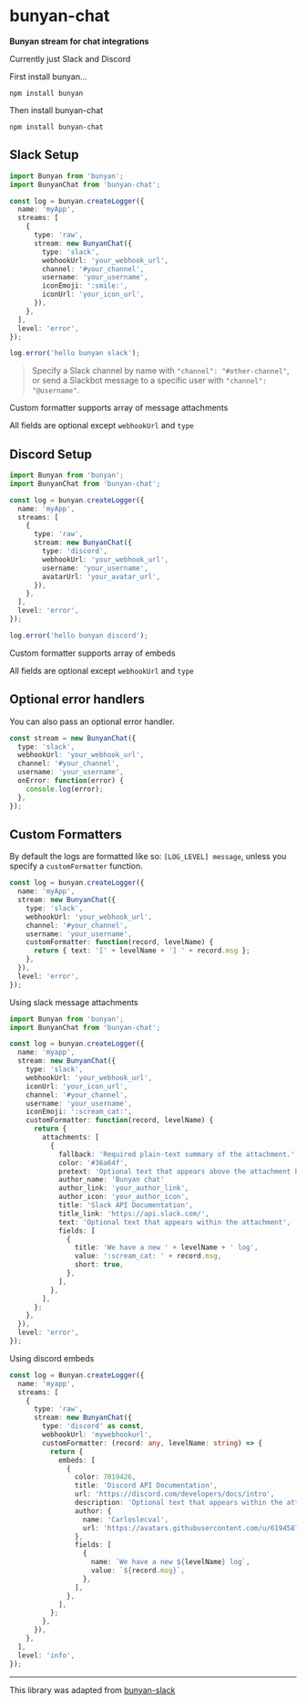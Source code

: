 # bunyan-chat

**Bunyan stream for chat integrations**

Currently just Slack and Discord

First install bunyan...

```
npm install bunyan
```

Then install bunyan-chat

```
npm install bunyan-chat
```

## Slack Setup

```typescript
import Bunyan from 'bunyan';
import BunyanChat from 'bunyan-chat';

const log = bunyan.createLogger({
  name: 'myApp',
  streams: [
    {
      type: 'raw',
      stream: new BunyanChat({
        type: 'slack',
        webhookUrl: 'your_webhook_url',
        channel: '#your_channel',
        username: 'your_username',
        iconEmoji: ':smile:',
        iconUrl: 'your_icon_url',
      }),
    },
  ],
  level: 'error',
});

log.error('hello bunyan slack');
```

> Specify a Slack channel by name with `"channel": "#other-channel"`, or send a Slackbot message to a specific user with `"channel": "@username"`.

Custom formatter supports array of message attachments

All fields are optional except `webhookUrl` and `type`

## Discord Setup

```typescript
import Bunyan from 'bunyan';
import BunyanChat from 'bunyan-chat';

const log = bunyan.createLogger({
  name: 'myApp',
  streams: [
    {
      type: 'raw',
      stream: new BunyanChat({
        type: 'discord',
        webhookUrl: 'your_webhook_url',
        username: 'your_username',
        avatarUrl: 'your_avatar_url',
      }),
    },
  ],
  level: 'error',
});

log.error('hello bunyan discord');
```

Custom formatter supports array of embeds

All fields are optional except `webhookUrl` and `type`

## Optional error handlers

You can also pass an optional error handler.

```typescript
const stream = new BunyanChat({
  type: 'slack',
  webhookUrl: 'your_webhook_url',
  channel: '#your_channel',
  username: 'your_username',
  onError: function(error) {
    console.log(error);
  },
});
```

## Custom Formatters

By default the logs are formatted like so: `[LOG_LEVEL] message`, unless you specify a `customFormatter` function.

```typescript
const log = bunyan.createLogger({
  name: 'myApp',
  stream: new BunyanChat({
    type: 'slack',
    webhookUrl: 'your_webhook_url',
    channel: '#your_channel',
    username: 'your_username',
    customFormatter: function(record, levelName) {
      return { text: '[' + levelName + '] ' + record.msg };
    },
  }),
  level: 'error',
});
```

Using slack message attachments

```typescript
import Bunyan from 'bunyan';
import BunyanChat from 'bunyan-chat';

const log = bunyan.createLogger({
  name: 'myapp',
  stream: new BunyanChat({
    type: 'slack',
    webhookUrl: 'your_webhook_url',
    iconUrl: 'your_icon_url',
    channel: '#your_channel',
    username: 'your_username',
    iconEmoji: ':scream_cat:',
    customFormatter: function(record, levelName) {
      return {
        attachments: [
          {
            fallback: 'Required plain-text summary of the attachment.',
            color: '#36a64f',
            pretext: 'Optional text that appears above the attachment block',
            author_name: 'Bunyan chat'
            author_link: 'your_author_link',
            author_icon: 'your_author_icon',
            title: 'Slack API Documentation',
            title_link: 'https://api.slack.com/',
            text: 'Optional text that appears within the attachment',
            fields: [
              {
                title: 'We have a new ' + levelName + ' log',
                value: ':scream_cat: ' + record.msg,
                short: true,
              },
            ],
          },
        ],
      };
    },
  }),
  level: 'error',
});
```

Using discord embeds

```typescript
const log = Bunyan.createLogger({
  name: 'myapp',
  streams: [
    {
      type: 'raw',
      stream: new BunyanChat({
        type: 'discord' as const,
        webhookUrl: 'mywebhookurl',
        customFormatter: (record: any, levelName: string) => {
          return {
            embeds: [
              {
                color: 7019426,
                title: 'Discord API Documentation',
                url: 'https://discord.com/developers/docs/intro',
                description: 'Optional text that appears within the attachment',
                author: {
                  name: 'Carloslecval',
                  url: 'https://avatars.githubusercontent.com/u/61945879?v=4',
                },
                fields: [
                  {
                    name: `We have a new ${levelName} log`,
                    value: `${record.msg}`,
                  },
                ],
              },
            ],
          };
        },
      }),
    },
  ],
  level: 'info',
});
```

---

This library was adapted from [bunyan-slack](https://github.com/qualitybath/bunyan-slack)
